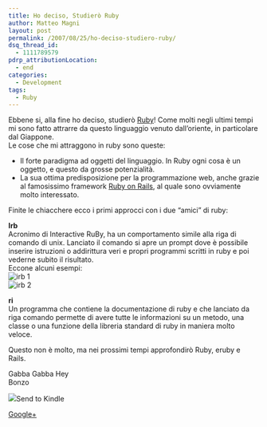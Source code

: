 ```yaml
---
title: Ho deciso, Studierò Ruby
author: Matteo Magni
layout: post
permalink: /2007/08/25/ho-deciso-studiero-ruby/
dsq_thread_id:
  - 1111789579
pdrp_attributionLocation:
  - end
categories:
  - Development
tags:
  - Ruby
---
```

Ebbene si, alla fine ho deciso, studierò [Ruby][1]! Come molti negli ultimi tempi mi sono fatto attrarre da questo linguaggio venuto dall&#8217;oriente, in particolare dal Giappone.  
Le cose che mi attraggono in ruby sono queste:

*   Il forte paradigma ad oggetti del linguaggio. In Ruby ogni cosa è un oggetto, e questo da grosse potenzialità.
*   La sua ottima predisposizione per la programmazione web, anche grazie al famosissimo framework [Ruby on Rails][2], al quale sono ovviamente molto interessato.

Finite le chiacchere ecco i primi approcci con i due &#8220;amici&#8221; di ruby:

**Irb**  
Acronimo di Interactive RuBy, ha un comportamento simile alla riga di comando di unix. Lanciato il comando si apre un prompt dove è possibile inserire istruzioni o addirittura veri e propri programmi scritti in ruby e poi vederne subito il risultato.  
Eccone alcuni esempi:  
![irb 1][3]  
![irb 2][4]

**ri**  
Un programma che contiene la documentazione di ruby e che lanciato da riga comando permette di avere tutte le informazioni su un metodo, una classe o una funzione della libreria standard di ruby in maniera molto veloce.

Questo non è molto, ma nei prossimi tempi approfondirò Ruby, eruby e Rails.

Gabba Gabba Hey  
Bonzo

<div class='kindleWidget kindleLight' >
  <img src="http://magni.me/wp-content/plugins/send-to-kindle/media/white-15.png" /><span>Send to Kindle</span>
</div>

<a rel="author" href="https://plus.google.com/111433366670841346629?rel=author"  >Google+</a>

 [1]: http://it.wikipedia.org/wiki/Ruby
 [2]: http://www.rubyonrails.org
 [3]: http://magni.me/wp-content/uploads/2007/08/02_ruby.png
 [4]: http://magni.me/wp-content/uploads/2007/08/04_ruby.png